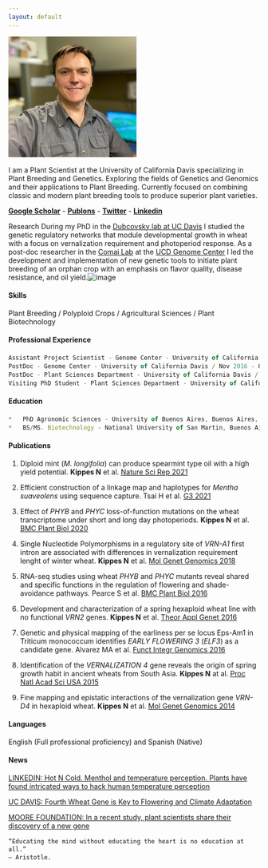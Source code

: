 ```yaml
---
layout: default
---
```

![](https://github.com/nkippes/nkippes.github.io/raw/master/nk.jpg)

I am a Plant Scientist at the University of California Davis specializing in Plant Breeding and Genetics. Exploring the fields of Genetics and Genomics and their applications to Plant Breeding. Currently focused on combining classic and modern plant breeding tools to produce superior plant varieties. 

[**Google Scholar**](https://scholar.google.com/citations?hl=en&user=-m5FPboAAAAJ&view_op=list_works&sortby=pubdate) - [**Publons**](https://publons.com/researcher/720901/nestor-kippes/) - [**Twitter**](https://www.twitter.com/nfkip) - [**Linkedin**](https://www.linkedin.com/in/nestorkippes/)

Research
During my PhD in the [Dubcovsky lab at UC Davis](https://dubcovskylab.ucdavis.edu/home) I studied  the genetic regulatory networks that module developmental growth in wheat with a focus on vernalization requirement and photoperiod response. As a post-doc researcher in the [Comai Lab](https://comailab.org/) at the [UCD Genome Center](https://genomecenter.ucdavis.edu/) I led the development and implementation of new genetic tools to initiate plant breeding of an orphan crop with an emphasis on flavor quality, disease resistance, and oil yield.![image](https://user-images.githubusercontent.com/22690275/149578584-3b5632e4-4753-4c63-a8fd-c1804bd91c19.png)

#### Skills
Plant Breeding / Polyploid Crops / Agricultural Sciences / Plant Biotechnology

#### Professional Experience

```js
Assistant Project Scientist - Genome Center - University of California Davis / Nov 2021 - current
PostDoc - Genome Center - University of California Davis / Nov 2016 - Oct 2021
PostDoc - Plant Sciences Department - University of California Davis / Jan 2016 - Oct 2016
Visiting PhD Student - Plant Sciences Department - University of California Davis / 2010 - 2015
```

#### Education
```js
*   PhD Agronomic Sciences - University of Buenos Aires, Buenos Aires, Argentina - 2015
*   BS/MS. Biotechnology - National University of San Martin, Buenos Aires, Argentina - 2010 
```

#### Publications

1. Diploid mint (_M. longifolia_) can produce spearmint type oil with a high yield potential.
**Kippes N** et al. [Nature Sci Rep 2021](https://doi.org/10.1038/s41598-021-02835-6)

1. Efficient construction of a linkage map and haplotypes for _Mentha suaveolens_ using
sequence capture. Tsai H et al. [G3 2021](https://doi.org/10.1093/g3journal/jkab232)

1. Effect of _PHYB_ and _PHYC_ loss-of-function mutations on the wheat transcriptome under
short and long day photoperiods.
**Kippes N** et al. [BMC Plant Biol 2020](https://doi.org/10.1186/s12870-016-0831-3)

1. Single Nucleotide Polymorphisms in a regulatory site of _VRN-A1_ first intron are
associated with differences in vernalization requirement lenght of winter wheat.
**Kippes N** et al. [Mol Genet Genomics 2018](https://doi.org/10.1007/s00438-018-1455-0)

1. RNA-seq studies using wheat _PHYB_ and _PHYC_ mutants reveal shared and specific
functions in the regulation of flowering and shade-avoidance pathways.
Pearce S et al. [BMC Plant Biol 2016](https://doi.org/10.1186/s12870-020-02506-0)

1. Development and characterization of a spring hexaploid wheat line with no functional
_VRN2_ genes. **Kippes N** et al. [Theor Appl Genet 2016](https://doi.org/10.1007/s00122-016-2713-3)

1. Genetic and physical mapping of the earliness per se locus Eps-Am1 in Triticum
monococcum identifies _EARLY FLOWERING 3_ (_ELF3_) as a candidate gene.
Alvarez MA et al. [Funct Integr Genomics 2016](https://doi.org/10.1007/s10142-016-0490-3)

1. Identification of the _VERNALIZATION 4_ gene reveals the origin of spring growth habit
in ancient wheats from South Asia.
**Kippes N** at al. [Proc Natl Acad Sci USA 2015](https://doi.org/10.1073/pnas.1514883112)

1. Fine mapping and epistatic interactions of the vernalization gene _VRN-D4_ in hexaploid
wheat. **Kippes N** et al. [Mol Genet Genomics 2014](https://doi.org/10.1007/s00438-013-0788-y)

#### Languages

English (Full professional proficiency) and Spanish (Native)

#### News
[LINKEDIN: Hot N Cold. Menthol and temperature perception. Plants have found intricated ways to hack human temperature perception](https://www.linkedin.com/pulse/hot-n-cold-menthol-temperature-perception-nestor-kippes/)

[UC DAVIS: Fourth Wheat Gene is Key to Flowering and Climate Adaptation](https://www.plantsciences.ucdavis.edu/news/fourth-wheat-gene-key-flowering-and-climate-adaptation)

[MOORE FOUNDATION: In a recent study, plant scientists share their discovery of a new gene](https://www.moore.org/article-detail?newsUrlName=study-finds-new-gene-important-for-development-of-wheat)





```
“Educating the mind without educating the heart is no education at all.”
― Aristotle.
```
